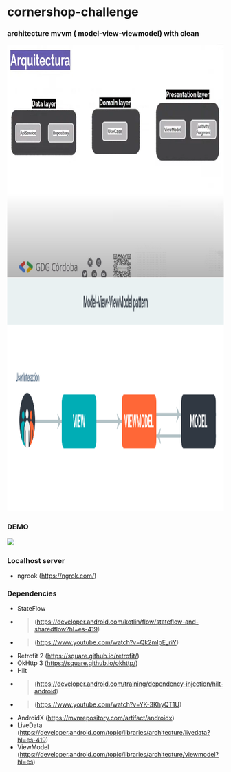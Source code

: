 # cornershop-challenge

### architecture mvvm ( model-view-viewmodel) with clean
<img src="github_assets/Screenshot_2.png" height="540">
<img src="github_assets/mvvm.png" height="540">

### DEMO
<img src="github_assets/demo.gif?raw=true" height="480">

### Localhost server
- ngrook (https://ngrok.com/)

### Dependencies

- StateFlow 
-   > (https://developer.android.com/kotlin/flow/stateflow-and-sharedflow?hl=es-419)
-   > (https://www.youtube.com/watch?v=Qk2mIpE_riY)
- Retrofit 2 (https://square.github.io/retrofit/)
- OkHttp 3 (https://square.github.io/okhttp/)
- Hilt 
-   > (https://developer.android.com/training/dependency-injection/hilt-android)
-   > (https://www.youtube.com/watch?v=YK-3KhyQT1U)
- AndroidX (https://mvnrepository.com/artifact/androidx)
- LiveData (https://developer.android.com/topic/libraries/architecture/livedata?hl=es-419)
- ViewModel (https://developer.android.com/topic/libraries/architecture/viewmodel?hl=es)
